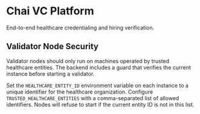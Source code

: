 # Chai VC Platform

End-to-end healthcare credentialing and hiring verification.

## Validator Node Security

Validator nodes should only run on machines operated by trusted healthcare entities. The backend includes a guard that verifies the current instance before starting a validator.

Set the `HEALTHCARE_ENTITY_ID` environment variable on each instance to a unique identifier for the healthcare organization. Configure `TRUSTED_HEALTHCARE_ENTITIES` with a comma-separated list of allowed identifiers. Nodes will refuse to start if the current entity ID is not in this list.
